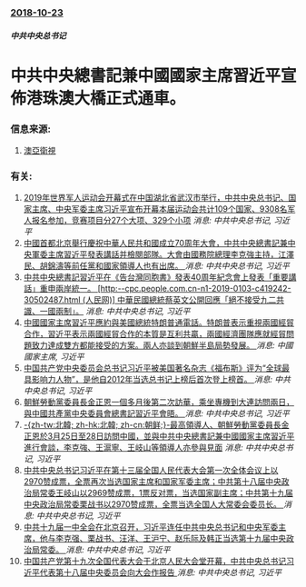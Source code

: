 ### [2018-10-23](/news/2018/10/23/index.md)

##### 中共中央总书记
# 中共中央總書記兼中國國家主席習近平宣佈港珠澳大橋正式通車。 




### 信息来源:

1. [澳亞衛視](http://www.mastvnet.com/news/Macao/2018-10-23/209545.html)

### 有关:

1. [2019年世界军人运动会开幕式在中国湖北省武汉市举行，中共中央总书记、国家主席、中央军委主席习近平宣布开幕本届运动会共计109个国家、9308名军人报名参加，竞赛项目分27个大项、329个小项](/zh/news/2019/10/18/2019年世界军人运动会开幕式在中国湖北省武汉市举行-中共中央总书记-国家主席-中央军委主席习近平宣布开幕本届运动会共计.md) _消息: 中共中央总书记, 习近平_
2. [中國首都北京舉行慶祝中華人民共和國成立70周年大會，中共中央總書記兼中央軍委主席習近平發表講話并檢閱部隊。大會由國務院總理李克強主持，江澤民、胡錦濤等前任黨和國家領導人也有出席。 ](/zh/news/2019/10/1/中國首都北京舉行慶祝中華人民共和國成立70周年大會-中共中央總書記兼中央軍委主席習近平發表講話并檢閱部隊-大會由國務院總.md) _消息: 中共中央总书记, 习近平_
3. [ 中共中央總書記習近平在《告台灣同胞書》發表40周年紀念會上發表「重要講話」重申兩岸統一。 [http:--cpc.people.com.cn-n1-2019-0103-c419242-30502487.html (人民网)] 中華民國總統蔡英文公開回應「絕不接受九二共識、一國兩制」。](/zh/news/2019/01/2/中共中央總書記習近平在-告台灣同胞書-發表40周年紀念會上發表-重要講話-重申兩岸統一-http-cpcpe.md) _消息: 中共中央总书记, 习近平_
4. [中國國家主席習近平應約與美國總統特朗普通電話。特朗普表示重視兩國經貿合作，習近平表示兩國經貿合作的本質是互利共贏，兩國經濟團隊應就經貿問題致力達成雙方都能接受的方案。兩人亦談到朝鮮半島局勢發展。 ](/zh/news/2018/11/1/中國國家主席習近平應約與美國總統特朗普通電話-特朗普表示重視兩國經貿合作-習近平表示兩國經貿合作的本質是互利共贏-兩國經.md) _消息: 中國國家主席, 习近平_
5. [中国共产党中央委员会总书记习近平被美国著名杂志《福布斯》评为“全球最具影响力人物”，是他自2012年当选总书记上榜后首次登上榜首。 ](/zh/news/2018/05/8/中国共产党中央委员会总书记习近平被美国著名杂志-福布斯-评为-全球最具影响力人物-是他自2012年当选总书记上榜后首次.md) _消息: 中共中央总书记, 习近平_
6. [朝鮮勞動黨委員長金正恩一個多月後第二次訪華，乘坐專機到大連訪問兩日，與中國共產黨中央委員會總書記習近平會晤。 ](/zh/news/2018/05/7/朝鮮勞動黨委員長金正恩一個多月後第二次訪華-乘坐專機到大連訪問兩日-與中國共產黨中央委員會總書記習近平會晤.md) _消息: 中共中央总书记, 习近平_
7. [-{zh-tw:北韓; zh-hk:北韓; zh-cn:朝鲜;}-最高領導人、朝鮮勞動黨委員長金正恩於3月25日至28日訪問中國，並與中共中央總書記兼中國國家主席習近平進行會談，李克強、王滬寧、王岐山等領導人亦參與見面](/zh/news/2018/03/25/zh-tw-北韓-zh-hk-北韓-zh-cn-朝鲜-最高領導人-朝鮮勞動黨委員長金正恩於3月25日至28日.md) _消息: 中共中央总书记, 习近平_
8. [中共中央总书记习近平在第十三届全国人民代表大会第一次全体会议上以2970赞成票，全票再次当选国家主席和国家军委主席；中共第十八届中央政治局常委王岐山以2969赞成票，1票反对票，当选国家副主席；中共第十九届中央政治局常委栗战书以2970赞成票，全票当选全国人大常委会委员长。 ](/zh/news/2018/03/17/中共中央总书记习近平在第十三届全国人民代表大会第一次全体会议上以2970赞成票-全票再次当选国家主席和国家军委主席-中共.md) _消息: 中共中央总书记, 习近平_
9. [中共十九届一中全会在北京召开，习近平连任中共中央总书记和中央军委主席，他与李克强、栗战书、汪洋、王沪宁、赵乐际及韩正当选第十九届中央政治局常委。 ](/zh/news/2017/10/25/中共十九届一中全会在北京召开-习近平连任中共中央总书记和中央军委主席-他与李克强-栗战书-汪洋-王沪宁-赵乐际及韩正当选.md) _消息: 中共中央总书记, 习近平_
10. [中国共产党第十九次全国代表大会于北京人民大会堂开幕，中共中央总书记习近平代表第十八届中央委员会向大会作报告 ](/zh/news/2017/10/18/中国共产党第十九次全国代表大会于北京人民大会堂开幕-中共中央总书记习近平代表第十八届中央委员会向大会作报告.md) _消息: 中共中央总书记, 习近平_
